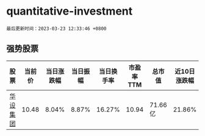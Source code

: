 # quantitative-investment

`最后更新时间：2023-03-23 12:33:46 +0800`

## 强势股票

|股票|当前价|当日涨跌幅|当日振幅|当日换手率|市盈率TTM|总市值|近10日涨跌幅|
|----|----|----|----|----|----|----|----|
|[华设集团](https://xueqiu.com/S/SH603018)|10.48|8.04%|8.87%|16.27%|10.94|71.66亿|21.86%|
